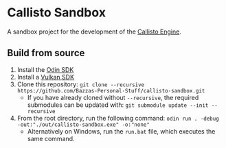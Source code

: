 # Callisto Sandbox

A sandbox project for the development of the [Callisto Engine](https://github.com/bazzagibbs/callisto).

## Build from source

1. Install the [Odin SDK](https://odin-lang.org/docs/install/)
2. Install a [Vulkan SDK](https://vulkan.lunarg.com/)
3. Clone this repository: `git clone --recursive https://github.com/Bazzas-Personal-Stuff/callisto-sandbox.git`
    - If you have already cloned without `--recursive`, the required submodules can be updated with: `git submodule update --init --recursive`
4. From the root directory, run the following command: `odin run . -debug -out:"./out/callisto-sandbox.exe" -o:"none"`
    - Alternatively on Windows, run the `run.bat` file, which executes the same command.